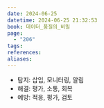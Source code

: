```yaml
---
date: 2024-06-25
datetime: 2024-06-25 21:32:53
book: 데이터_품질의_비밀
page:
  - "206"
tags: 
references: 
aliases:
---
```

- 탐지: 삽입, 모니터링, 알림
- 해결: 평가, 소통, 회복
- 예방: 적응, 평가, 검토